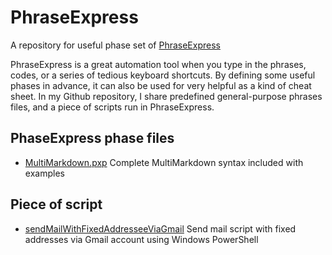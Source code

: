 # PhraseExpress
A repository for useful phase set  of [PhraseExpress](http://www.phraseexpress.com/)

PhraseExpress is a great automation tool when you type in the phrases, codes, or a series of tedious keyboard shortcuts. By defining some useful phases in advance, it can also be used for very helpful as a kind of cheat sheet. In my Github repository, I share predefined general-purpose phrases files, and a piece of scripts run in PhraseExpress. 

## PhaseExpress phase files
* [MultiMarkdown.pxp](https://github.com/taehoon-kim/PhraseExpress/raw/master/MultiMarkdown.pxp)
    Complete MultiMarkdown syntax included with examples 


## Piece of script
* [sendMailWithFixedAddresseeViaGmail](https://github.com/taehoon-kim/PhraseExpress/blob/master/sendMailWithFixedAddresseeViaGmail.md)
    Send mail script with fixed addresses via Gmail account using Windows PowerShell
